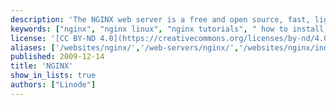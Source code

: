 ```yaml
---
description: 'The NGINX web server is a free and open source, fast, lightweight server designed to efficiently handle the needs of both low and high traffic websites.'
keywords: ["nginx", "nginx linux", "nginx tutorials", " how to install nginx", " Linode", " configure nginx", " managing nginx", " cloud server", " install nginx on cloud server"]
license: '[CC BY-ND 4.0](https://creativecommons.org/licenses/by-nd/4.0)'
aliases: ['/websites/nginx/','/web-servers/nginx/','/websites/nginx/index.cfm/']
published: 2009-12-14
title: 'NGINX'
show_in_lists: true
authors: ["Linode"]
---
```


